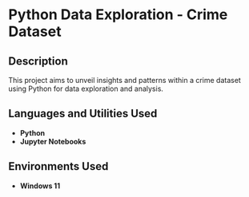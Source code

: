 <h1>Python Data Exploration - Crime Dataset</h1>

<h2>Description</h2>
This project aims to unveil insights and patterns within a crime dataset using Python for data exploration and analysis.
<br />

<h2>Languages and Utilities Used</h2>

- <b>Python</b>
- <b>Jupyter Notebooks</b>

<h2>Environments Used </h2>

- <b>Windows 11</b>
